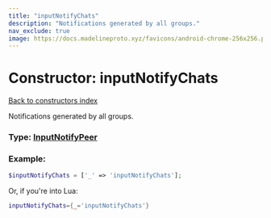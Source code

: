 ```yaml
---
title: "inputNotifyChats"
description: "Notifications generated by all groups."
nav_exclude: true
image: https://docs.madelineproto.xyz/favicons/android-chrome-256x256.png
---
```

# Constructor: inputNotifyChats  
[Back to constructors index](index.md)



Notifications generated by all groups.




### Type: [InputNotifyPeer](../types/InputNotifyPeer.md)


### Example:

```php
$inputNotifyChats = ['_' => 'inputNotifyChats'];
```  


Or, if you're into Lua:

```lua
inputNotifyChats={_='inputNotifyChats'}

```


